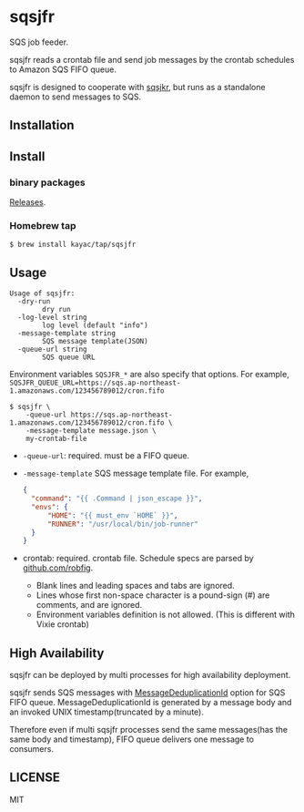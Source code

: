 # sqsjfr

SQS job feeder.

sqsjfr reads a crontab file and send job messages by the crontab schedules to Amazon SQS FIFO queue.

sqsjfr is designed to cooperate with [sqsjkr](https://github.com/kayac/sqsjkr), but runs as a standalone daemon to send messages to SQS.

## Installation

## Install

### binary packages

[Releases](https://github.com/kayac/sqsjfr/releases).

### Homebrew tap

```console
$ brew install kayac/tap/sqsjfr
```

## Usage

```
Usage of sqsjfr:
  -dry-run
    	dry run
  -log-level string
    	log level (default "info")
  -message-template string
    	SQS message template(JSON)
  -queue-url string
    	SQS queue URL
```

Environment variables `SQSJFR_*` are also specify that options. For example, `SQSJFR_QUEUE_URL=https://sqs.ap-northeast-1.amazonaws.com/123456789012/cron.fifo`

```console
$ sqsjfr \
    -queue-url https://sqs.ap-northeast-1.amazonaws.com/123456789012/cron.fifo \
    -message-template message.json \
    my-crontab-file
```

- `-queue-url`: required. must be a FIFO queue.
- `-message-template` SQS message template file. For example,
  ```json
  {
    "command": "{{ .Command | json_escape }}",
    "envs": {
        "HOME": "{{ must_env `HOME` }}",
        "RUNNER": "/usr/local/bin/job-runner"
    }
  }
  ```

- crontab: required. crontab file. Schedule specs are parsed by [github.com/robfig](https://github.com/robfig/cron).
  - Blank lines and leading spaces and tabs are ignored.
  - Lines whose first non-space character is a pound-sign (#) are comments, and  are ignored.
  - Environment variables definition is not allowed. (This is different with Vixie crontab)

## High Availability

sqsjfr can be deployed by multi processes for high availability deployment.

sqsjfr sends SQS messages with [MessageDeduplicationId](https://docs.aws.amazon.com/AWSSimpleQueueService/latest/SQSDeveloperGuide/using-messagededuplicationid-property.html) option for SQS FIFO queue. MessageDeduplicationId is generated by a message body and an invoked UNIX timestamp(truncated by a minute).

Therefore even if multi sqsjfr processes send the same messages(has the same body and timestamp), FIFO queue delivers one message to consumers.


## LICENSE

MIT
